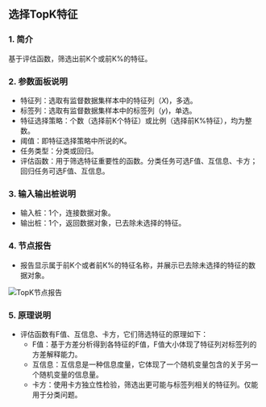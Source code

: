 ## 选择TopK特征

### 1. 简介

基于评估函数，筛选出前K个或前K%的特征。

### 2. 参数面板说明

+ 特征列：选取有监督数据集样本中的特征列（$X$)，多选。
+ 标签列：选取有监督数据集样本中的标签列（$y$)，单选。
+ 特征选择策略：个数（选择前K个特征）或比例（选择前K%特征），均为整数。
+ 阈值：即特征选择策略中所说的K。
+ 任务类型：分类或回归。
+ 评估函数：用于筛选特征重要性的函数。分类任务可选F值、互信息、卡方；回归任务可选F值、互信息。

### 3. 输入输出桩说明

+ 输入桩：1个，连接数据对象。
+ 输出桩：1个，返回数据对象，已去除未选择的特征。

### 4. 节点报告

+ 报告显示属于前K个或者前K%的特征名称，并展示已去除未选择的特征的数据对象。

![TopK节点报告](D:\文档\2020-2021-2\文本分析组件\pics\TopKReport.png)

### 5. 原理说明

+ 评估函数有F值、互信息、卡方，它们筛选特征的原理如下：
  + F值：基于方差分析得到各特征的F值，F值大小体现了特征列对标签列的方差解释能力。
  + 互信息：互信息是一种信息度量，它体现了一个随机变量包含的关于另一个随机变量的信息量。
  + 卡方：使用卡方独立性检验，筛选出更可能与标签列相关的特征列。仅能用于分类问题。

